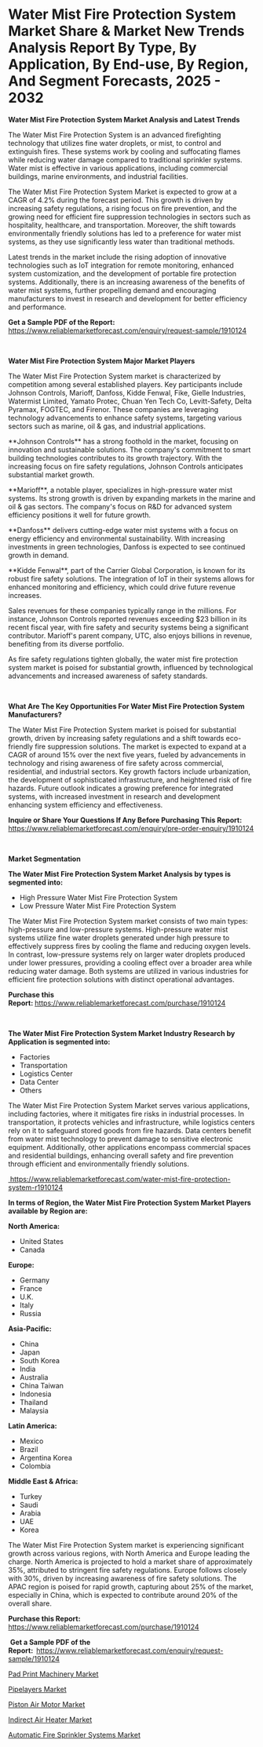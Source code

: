 <p><h1>Water Mist Fire Protection System Market Share & Market New Trends Analysis Report By Type, By Application, By End-use, By Region, And Segment Forecasts, 2025 - 2032</h1></p><p><strong>Water Mist Fire Protection System Market Analysis and Latest Trends</strong></p>
<p><p>The Water Mist Fire Protection System is an advanced firefighting technology that utilizes fine water droplets, or mist, to control and extinguish fires. These systems work by cooling and suffocating flames while reducing water damage compared to traditional sprinkler systems. Water mist is effective in various applications, including commercial buildings, marine environments, and industrial facilities.</p><p>The Water Mist Fire Protection System Market is expected to grow at a CAGR of 4.2% during the forecast period. This growth is driven by increasing safety regulations, a rising focus on fire prevention, and the growing need for efficient fire suppression technologies in sectors such as hospitality, healthcare, and transportation. Moreover, the shift towards environmentally friendly solutions has led to a preference for water mist systems, as they use significantly less water than traditional methods.</p><p>Latest trends in the market include the rising adoption of innovative technologies such as IoT integration for remote monitoring, enhanced system customization, and the development of portable fire protection systems. Additionally, there is an increasing awareness of the benefits of water mist systems, further propelling demand and encouraging manufacturers to invest in research and development for better efficiency and performance.</p></p>
<p><strong>Get a Sample PDF of the Report:&nbsp;</strong> <a href="https://www.reliablemarketforecast.com/enquiry/request-sample/1910124?utm_campaign=1888&utm_medium=2&utm_source=Github&utm_content=ia&utm_term=10042025&utm_id=water-mist-fire-protection-system">https://www.reliablemarketforecast.com/enquiry/request-sample/1910124</a></p>
<p>&nbsp;</p>
<p><strong>Water Mist Fire Protection System Major Market Players</strong></p>
<p><p>The Water Mist Fire Protection System market is characterized by competition among several established players. Key participants include Johnson Controls, Marioff, Danfoss, Kidde Fenwal, Fike, Gielle Industries, Watermist Limited, Yamato Protec, Chuan Yen Tech Co, Levitt-Safety, Delta Pyramax, FOGTEC, and Firenor. These companies are leveraging technology advancements to enhance safety systems, targeting various sectors such as marine, oil & gas, and industrial applications.</p><p>**Johnson Controls** has a strong foothold in the market, focusing on innovation and sustainable solutions. The company's commitment to smart building technologies contributes to its growth trajectory. With the increasing focus on fire safety regulations, Johnson Controls anticipates substantial market growth.</p><p>**Marioff**, a notable player, specializes in high-pressure water mist systems. Its strong growth is driven by expanding markets in the marine and oil & gas sectors. The company's focus on R&D for advanced system efficiency positions it well for future growth.</p><p>**Danfoss** delivers cutting-edge water mist systems with a focus on energy efficiency and environmental sustainability. With increasing investments in green technologies, Danfoss is expected to see continued growth in demand.</p><p>**Kidde Fenwal**, part of the Carrier Global Corporation, is known for its robust fire safety solutions. The integration of IoT in their systems allows for enhanced monitoring and efficiency, which could drive future revenue increases.</p><p>Sales revenues for these companies typically range in the millions. For instance, Johnson Controls reported revenues exceeding $23 billion in its recent fiscal year, with fire safety and security systems being a significant contributor. Marioff's parent company, UTC, also enjoys billions in revenue, benefiting from its diverse portfolio.</p><p>As fire safety regulations tighten globally, the water mist fire protection system market is poised for substantial growth, influenced by technological advancements and increased awareness of safety standards.</p></p>
<p>&nbsp;</p>
<p><strong>What Are The Key Opportunities For Water Mist Fire Protection System Manufacturers?</strong></p>
<p><p>The Water Mist Fire Protection System market is poised for substantial growth, driven by increasing safety regulations and a shift towards eco-friendly fire suppression solutions. The market is expected to expand at a CAGR of around 15% over the next five years, fueled by advancements in technology and rising awareness of fire safety across commercial, residential, and industrial sectors. Key growth factors include urbanization, the development of sophisticated infrastructure, and heightened risk of fire hazards. Future outlook indicates a growing preference for integrated systems, with increased investment in research and development enhancing system efficiency and effectiveness.</p></p>
<p><strong>Inquire or Share Your Questions If Any Before Purchasing This Report:</strong> <a href="https://www.reliablemarketforecast.com/enquiry/pre-order-enquiry/1910124?utm_campaign=1888&utm_medium=2&utm_source=Github&utm_content=ia&utm_term=10042025&utm_id=water-mist-fire-protection-system">https://www.reliablemarketforecast.com/enquiry/pre-order-enquiry/1910124</a></p>
<p>&nbsp;</p>
<p><strong>Market Segmentation</strong></p>
<p><strong>The Water Mist Fire Protection System Market Analysis by types is segmented into:</strong></p>
<p><ul><li>High Pressure Water Mist Fire Protection System</li><li>Low Pressure Water Mist Fire Protection System</li></ul></p>
<p><p>The Water Mist Fire Protection System market consists of two main types: high-pressure and low-pressure systems. High-pressure water mist systems utilize fine water droplets generated under high pressure to effectively suppress fires by cooling the flame and reducing oxygen levels. In contrast, low-pressure systems rely on larger water droplets produced under lower pressures, providing a cooling effect over a broader area while reducing water damage. Both systems are utilized in various industries for efficient fire protection solutions with distinct operational advantages.</p></p>
<p><strong>Purchase this Report:&nbsp;</strong><a href="https://www.reliablemarketforecast.com/purchase/1910124?utm_campaign=1888&utm_medium=2&utm_source=Github&utm_content=ia&utm_term=10042025&utm_id=water-mist-fire-protection-system">https://www.reliablemarketforecast.com/purchase/1910124</a></p>
<p>&nbsp;</p>
<p><strong>The Water Mist Fire Protection System Market Industry Research by Application is segmented into:</strong></p>
<p><ul><li>Factories</li><li>Transportation</li><li>Logistics Center</li><li>Data Center</li><li>Others</li></ul></p>
<p><p>The Water Mist Fire Protection System Market serves various applications, including factories, where it mitigates fire risks in industrial processes. In transportation, it protects vehicles and infrastructure, while logistics centers rely on it to safeguard stored goods from fire hazards. Data centers benefit from water mist technology to prevent damage to sensitive electronic equipment. Additionally, other applications encompass commercial spaces and residential buildings, enhancing overall safety and fire prevention through efficient and environmentally friendly solutions.</p></p>
<p><a href="https://www.reliablemarketforecast.com/water-mist-fire-protection-system-r1910124?utm_campaign=1888&utm_medium=2&utm_source=Github&utm_content=ia&utm_term=10042025&utm_id=water-mist-fire-protection-system">&nbsp;https://www.reliablemarketforecast.com/water-mist-fire-protection-system-r1910124</a></p>
<p><strong>In terms of Region, the Water Mist Fire Protection System Market Players available by Region are:</strong></p>
<p>
    <p> <strong> North America: </strong>
        <ul>
            <li>United States</li>
            <li>Canada</li>
        </ul>
        </p> 
    <p> <strong> Europe: </strong>
        <ul>
            <li>Germany</li>
            <li>France</li>
            <li>U.K.</li>
            <li>Italy</li>
            <li>Russia</li>
        </ul>
        </p> 
    <p> <strong> Asia-Pacific: </strong>
        <ul>
            <li>China</li>
            <li>Japan</li>
            <li>South Korea</li>
            <li>India</li>
            <li>Australia</li>
            <li>China Taiwan</li>
            <li>Indonesia</li>
            <li>Thailand</li>
            <li>Malaysia</li>
        </ul>
        </p> 
    <p> <strong> Latin America: </strong>
        <ul>
            <li>Mexico</li>
            <li>Brazil</li>
            <li>Argentina Korea</li>
            <li>Colombia</li>
        </ul>
        </p> 
    <p> <strong> Middle East & Africa: </strong>
        <ul>
            <li>Turkey</li>
            <li>Saudi</li>
            <li>Arabia</li>
            <li>UAE</li>
            <li>Korea</li>
        </ul>
    </p>
    </p>
<p><p>The Water Mist Fire Protection System market is experiencing significant growth across various regions, with North America and Europe leading the charge. North America is projected to hold a market share of approximately 35%, attributed to stringent fire safety regulations. Europe follows closely with 30%, driven by increasing awareness of fire safety solutions. The APAC region is poised for rapid growth, capturing about 25% of the market, especially in China, which is expected to contribute around 20% of the overall share.</p></p>
<p><strong>Purchase this Report: </strong><a href="https://www.reliablemarketforecast.com/purchase/1910124?utm_campaign=1888&utm_medium=2&utm_source=Github&utm_content=ia&utm_term=10042025&utm_id=water-mist-fire-protection-system">https://www.reliablemarketforecast.com/purchase/1910124</a></p>
<p>&nbsp;<strong>Get a Sample PDF of the Report:&nbsp;&nbsp;</strong><a href="https://www.reliablemarketforecast.com/enquiry/request-sample/1910124?utm_campaign=1888&utm_medium=2&utm_source=Github&utm_content=ia&utm_term=10042025&utm_id=water-mist-fire-protection-system">https://www.reliablemarketforecast.com/enquiry/request-sample/1910124</a></p>
<p><strong></strong></p>
<p><p><a href="https://github.com/cernkomlkawi/Market-Research-Report-List-1/blob/main/pad-print-machinery-market.md?utm_campaign=1888&utm_medium=2&utm_source=Github&utm_content=ia&utm_term=10042025&utm_id=water-mist-fire-protection-system">Pad Print Machinery Market</a></p><p><a href="https://github.com/boonegoicks7/Market-Research-Report-List-1/blob/main/pipelayers-market.md?utm_campaign=1888&utm_medium=2&utm_source=Github&utm_content=ia&utm_term=10042025&utm_id=water-mist-fire-protection-system">Pipelayers Market</a></p><p><a href="https://github.com/gavalegeyndt26/Market-Research-Report-List-1/blob/main/piston-air-motor-market.md?utm_campaign=1888&utm_medium=2&utm_source=Github&utm_content=ia&utm_term=10042025&utm_id=water-mist-fire-protection-system">Piston Air Motor Market</a></p><p><a href="https://github.com/kavechoxo/Market-Research-Report-List-1/blob/main/indirect-air-heater-market.md?utm_campaign=1888&utm_medium=2&utm_source=Github&utm_content=ia&utm_term=10042025&utm_id=water-mist-fire-protection-system">Indirect Air Heater Market</a></p><p><a href="https://github.com/jensanohishi/Market-Research-Report-List-1/blob/main/automatic-fire-sprinkler-systems-market.md?utm_campaign=1888&utm_medium=2&utm_source=Github&utm_content=ia&utm_term=10042025&utm_id=water-mist-fire-protection-system">Automatic Fire Sprinkler Systems Market</a></p></p>